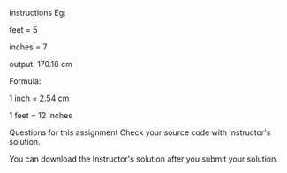 Instructions
Eg:

feet = 5

inches = 7

output: 170.18 cm

Formula:

1 inch = 2.54 cm

1 feet = 12 inches

Questions for this assignment
Check your source code with Instructor's solution.

You can download the Instructor's solution after you submit your solution.
